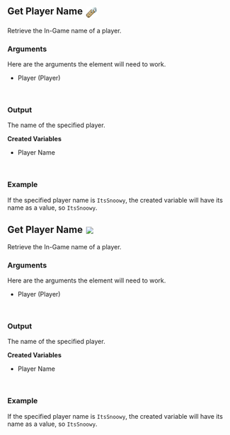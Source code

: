 ## Get Player Name <img src="./../item/name_tag.png" width="25" style="vertical-align:middle;margin:3px">

Retrieve the In-Game name of a player.
<br>

### Arguments
Here are the arguments the element will need to work.
<br>

- Player (Player)
<br>

### Output
The name of the specified player.
<br>

**Created Variables**
<br>

- Player Name <String>
<br>

### Example

If the specified player name is `ItsSnoowy`, the created variable will have its name as a value, so `ItsSnoowy`.
## Get Player Name <img src="./../textures/item/name_tag.png" width="25" style="vertical-align:middle;margin:3px">

Retrieve the In-Game name of a player.
<br>

### Arguments
Here are the arguments the element will need to work.
<br>

- Player (Player)
<br>

### Output
The name of the specified player.
<br>

**Created Variables**
<br>

- Player Name <String>
<br>

### Example
If the specified player name is `ItsSnoowy`, the created variable will have its name as a value, so `ItsSnoowy`.
